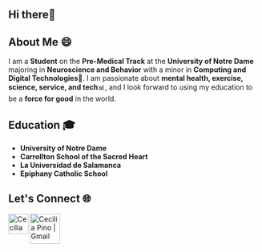 ## Hi there👋

<!--
**cpino2/cpino2** is a ✨ _special_ ✨ repository because its `README.md` (this file) appears on your GitHub profile.

Here are some ideas to get you started:

- 🔭 I’m currently working on ...
- 🌱 I’m currently learning ...
- 👯 I’m looking to collaborate on ...
- 🤔 I’m looking for help with ...
- 💬 Ask me about ...
- 📫 How to reach me: ..
- 😄 Pronouns: ...
- ⚡ Fun fact: ...
-->

## About Me 😄
I am a **Student** on the **Pre-Medical Track** at the **University of Notre Dame** majoring in **Neuroscience and Behavior** with a minor in **Computing and Digital Technologies**🏰. I am passionate about **mental health, exercise, science, service, and tech**📊, and I look forward to using my education to be a **force for good** in the world.

## Education 🎓
- **University of Notre Dame**
- **Carrollton School of the Sacred Heart**
- **La Universidad de Salamanca**
- **Epiphany Catholic School**

## Let's Connect 🌐
<a href="https://www.linkedin.com/in/cecilia-pino-004846289/">
  <img align="left" alt="Cecilia Pino | LinkedIN" width="40px" src="assets/linkedin.png"/>
</a>
<a href="mailto:cpino2@nd.edu">
  <img align="left" alt="Cecilia Pino | Gmail" width="60px" src="assets/gmail.png"/>
</a>
